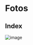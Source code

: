 # Fotos
## Index

![image](https://github.com/emiliobs/Fotos/assets/3122465/29cfd0fb-5ecb-4a6d-b2c2-691d2fda0074)
